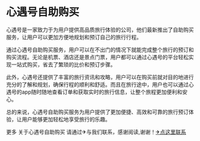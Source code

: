 # 心遇号自助购买

心遇号是一家致力于为用户提供高品质旅行体验的公司，他们最新推出了自助购买服务，让用户可以更加方便地规划和预订自己的旅行行程。

通过心遇号自助购买服务，用户可以在不出门的情况下就能完成整个旅行的预订和购买流程。无论是机票、酒店还是景点门票，用户都可以通过心遇号的平台轻松实现一站式购买，省去了繁琐的比价和预订步骤。

此外，心遇号还提供了丰富的旅行资讯和攻略，用户可以在购买前就对目的地进行充分的了解和规划，确保行程的顺利和舒适。而且在旅行途中，用户也可以通过心遇号的app随时随地查看订单和获取实时的旅行信息，让整个旅程更加便利和安心。

总的来说，心遇号自助购买服务为用户提供了更加便捷、高效和可靠的旅行预订体验，让用户能够更加轻松地享受旅行的乐趣。

更多 关于心遇号自助购买 请通过✈与我们联系，感谢阅读,谢谢！[✈点这里联系](https://ss.k02.cc)